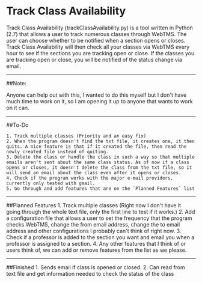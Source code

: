 Track Class Availability
========================

Track Class Availability (trackClassAvailability.py) is a tool written in Python (2.7) that allows a user to track numerous classes through WebTMS. The user can choose whether to be notified when a section opens or closes. Track Class Availability will then check all your classes via WebTMS every hour to see if the sections you are tracking open or close. If the classes you are tracking open or close, you will be notified of the status change via email.

---
##Note:

Anyone can help out with this, I wanted to do this myself but I don't have much time to work on it, so I am opening it up to anyone that wants to work on it can. 

---

##To-Do

  	1. Track multiple classes (Priority and an easy fix)
  	2. When the program doesn't find the txt file, it creates one, it then quits. A nice feature is that if it created the file, then read the newly created file instead of quiting.
  	3. Delete the class or handle the class in such a way so that multiple emails aren't sent about the same class status. As of now if a class opens or closes, it doesn't delete the class from the txt file, so it will send an email about the class even after it opens or closes. 
	4. Check if the program works with the major e-mail providers, currently only tested with gmail.
	5. Go through and add features that are on the `Planned Features` list

---
##Planned Features
	1. Track multiple classes (Right now I don't have it going through the whole text file, only the first line to test if it works.)
	2. Add a configuration file that allows a user to set the frequency that the program checks WebTMS, change the from email address, change the to email address and other configurations I probably can't think of right now.
	3. Check if a professor is added to the section you want and email you when a professor is assigned to a section.
	4. Any other features that I think of or users think of, we can add or remove features from the list as we please.

---
##Finished
	1. Sends email if class is opened or closed.
	2. Can read from text file and get information needed to check the status of the class
